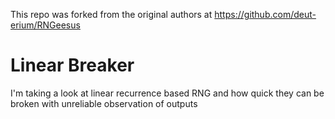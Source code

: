 This repo was forked from the original authors at https://github.com/deut-erium/RNGeesus

# Linear Breaker

I'm taking a look at linear recurrence based RNG and how quick they can be broken with unreliable observation of outputs
